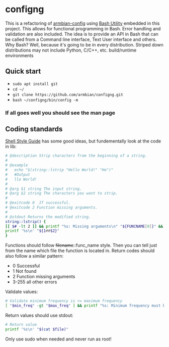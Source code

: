 # configng

This is a refactoring of [armbian-config](https://github.com/armbian/config) using [Bash Utility](https://labbots.github.io/bash-utility)
embedded in this project. This allows for functional programming in Bash. Error handling and validation are also included.
The idea is to provide an API in Bash that can be called from a Command line interface, Text User interface and others.
Why Bash? Well, because it's going to be in every distribution. Striped down distributions
may not include Python, C/C++, etc. build/runtime environments

## Quick start

* `sudo apt install git`
* `cd ~/`
* `git clone https://github.com/armbian/configng.git`
* `bash ~/configng/bin/config -m`
  
### If all goes well you should see the man page

## Coding standards

[Shell Style Guide](https://google.github.io/styleguide/shellguide.html) has some good ideas,
but fundementally look at the code in lib:

```bash
# @description Strip characters from the beginning of a string.
#
# @example
#   echo "$(string::lstrip "Hello World!" "He")"
#   #Output
#   llo World!
#
# @arg $1 string The input string.
# @arg $2 string The characters you want to strip.
#
# @exitcode 0  If successful.
# @exitcode 2 Function missing arguments.
#
# @stdout Returns the modified string.
string::lstrip() {
[[ $# -lt 2 ]] && printf "%s: Missing arguments\n" "${FUNCNAME[0]}" && return 2
printf '%s\n' "${1##$2}"
}
```

Functions should follow ~~filename~~::func_name style. Then you can tell just from the name which
file the function is located in. Return codes should also follow a similar pattern:

* 0 Successful
* 1 Not found
* 2 Function missing arguments
* 3-255 all other errors

Validate values:

```bash
# Validate minimum frequency is <= maximum frequency
[ "$min_freq" -gt "$max_freq" ] && printf "%s: Minimum frequency must be <= maximum frequency\n" "${FUNCNAME[0]}" && return 5
```

Return values should use stdout:

```bash
# Return value
printf '%s\n' "$(cat $file)"
```

Only use sudo when needed and never run as root!
